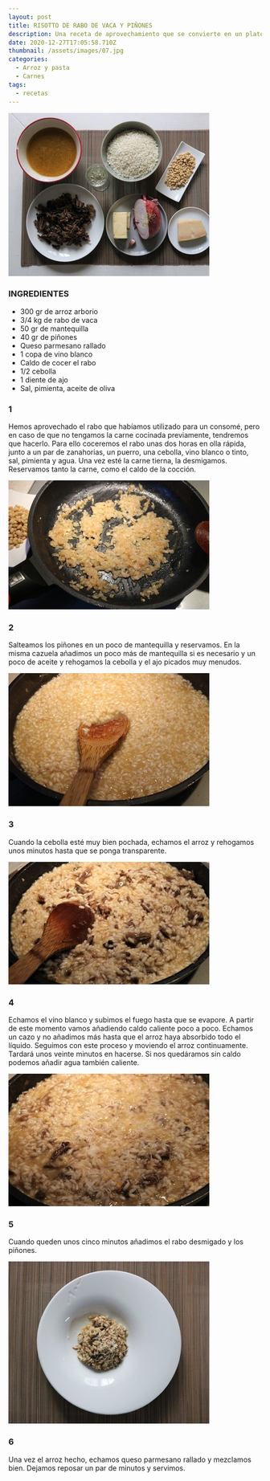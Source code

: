 ```yaml
---
layout: post
title: RISOTTO DE RABO DE VACA Y PIÑONES
description: Una receta de aprovechamiento que se convierte en un plato de celebración
date: 2020-12-27T17:05:58.710Z
thumbnail: /assets/images/07.jpg
categories:
  - Arroz y pasta
  - Carnes
tags:
  - recetas
---
```

![Ingredientes](/assets/images/01.jpg)

### INGREDIENTES

* 300 gr de arroz arborio
* 3/4 kg de rabo de vaca
* 50 gr de mantequilla
* 40 gr de piñones
* Queso parmesano rallado
* 1 copa de vino blanco
* Caldo de cocer el rabo
* 1/2 cebolla
* 1 diente de ajo
* Sal, pimienta, aceite de oliva

### 1

Hemos aprovechado el rabo que habíamos utilizado para un consomé, pero en caso de que no tengamos la carne cocinada previamente, tendremos que hacerlo. Para ello coceremos el rabo unas dos horas en olla rápida, junto a un par de zanahorias, un puerro, una cebolla, vino blanco o tinto, sal, pimienta y agua. Una vez esté la carne tierna, la desmigamos. Reservamos tanto la carne, como el caldo de la cocción.

![](/assets/images/02.jpg)

### 2

Salteamos los piñones en un poco de mantequilla y reservamos. En la misma cazuela añadimos un poco más de mantequilla si es necesario y un poco de aceite y rehogamos la cebolla y el ajo picados muy menudos.

![](/assets/images/03.jpg)

### 3

Cuando la cebolla esté muy bien pochada, echamos el arroz y rehogamos unos minutos hasta que se ponga transparente.

![](/assets/images/04.jpg)

### 4

Echamos el vino blanco y subimos el fuego hasta que se evapore. A partir de este momento vamos añadiendo caldo caliente poco a poco. Echamos un cazo y no añadimos más hasta que el arroz haya absorbido todo el líquido. Seguimos con este proceso y moviendo el arroz continuamente. Tardará unos veinte minutos en hacerse. Si nos quedáramos sin caldo podemos añadir agua también caliente.

![](/assets/images/05.jpg)

### 5

Cuando queden unos cinco minutos añadimos el rabo desmigado y los piñones.

![](/assets/images/06.jpg)

### 6

Una vez el arroz hecho, echamos queso parmesano rallado y mezclamos bien. Dejamos reposar un par de minutos y servimos.
